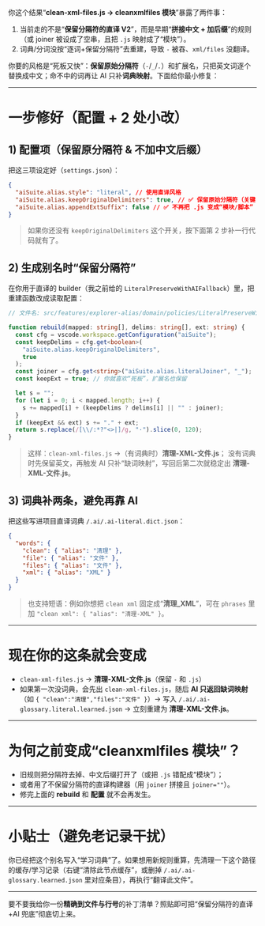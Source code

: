 你这个结果“**clean-xml-files.js → cleanxmlfiles 模块**”暴露了两件事：

1. 当前走的不是“**保留分隔符的直译 V2**”，而是早期“**拼接中文 + 加后缀**”的规则（或 joiner 被设成了空串，且把 `.js` 映射成了“模块”）。
2. 词典/分词没按“逐词+保留分隔符”去重建，导致 `-` 被吞、`xml/files` 没翻译。

你要的风格是“死板又快”：**保留原始分隔符**（`-`/`_`/`.`）和扩展名，只把英文词逐个替换成中文；命不中的词再让 AI 只补**词典映射**。下面给你最小修复：

---

# 一步修好（配置 + 2 处小改）

## 1) 配置项（保留原分隔符 & 不加中文后缀）

把这三项设定好（`settings.json`）：

```json
{
  "aiSuite.alias.style": "literal", // 使用直译风格
  "aiSuite.alias.keepOriginalDelimiters": true, // ✅ 保留原始分隔符（关键！）
  "aiSuite.alias.appendExtSuffix": false // ✅ 不再把 .js 变成“模块/脚本”
}
```

> 如果你还没有 `keepOriginalDelimiters` 这个开关，按下面第 2 步补一行代码就有了。

## 2) 生成别名时“保留分隔符”

在你用于直译的 builder（我之前给的 `LiteralPreserveWithAIFallback`）里，把重建函数改成读取配置：

```ts
// 文件名: src/features/explorer-alias/domain/policies/LiteralPreserveWithAIFallback.ts

function rebuild(mapped: string[], delims: string[], ext: string) {
  const cfg = vscode.workspace.getConfiguration("aiSuite");
  const keepDelims = cfg.get<boolean>(
    "aiSuite.alias.keepOriginalDelimiters",
    true
  );
  const joiner = cfg.get<string>("aiSuite.alias.literalJoiner", "_");
  const keepExt = true; // 你就喜欢“死板”，扩展名也保留

  let s = "";
  for (let i = 0; i < mapped.length; i++) {
    s += mapped[i] + (keepDelims ? delims[i] || "" : joiner);
  }
  if (keepExt && ext) s += "." + ext;
  return s.replace(/[\\/:*?"<>|]/g, "·").slice(0, 120);
}
```

> 这样：`clean-xml-files.js` →（有词典时）**清理-XML-文件.js**；
> 没有词典时先保留英文，再触发 AI 只补“缺词映射”，写回后第二次就稳定出 **清理-XML-文件.js**。

## 3) 词典补两条，避免再靠 AI

把这些写进项目直译词典 `/.ai/.ai-literal.dict.json`：

```json
{
  "words": {
    "clean": { "alias": "清理" },
    "file": { "alias": "文件" },
    "files": { "alias": "文件" },
    "xml": { "alias": "XML" }
  }
}
```

> 也支持短语：例如你想把 `clean xml` 固定成“**清理\_XML**”，可在 `phrases` 里加 `"clean xml": { "alias": "清理-XML" }`。

---

# 现在你的这条就会变成

- `clean-xml-files.js` → **清理-XML-文件.js**（保留 `-` 和 `.js`）
- 如果第一次没词典，会先出 `clean-xml-files.js`，随后 **AI 只返回缺词映射**（如 `{ "clean":"清理","files":"文件" }`）→ 写入 `/.ai/.ai-glossary.literal.learned.json` → 立刻重建为 **清理-XML-文件.js**。

---

# 为何之前变成“cleanxmlfiles 模块”？

- 旧规则把分隔符去掉、中文后缀打开了（或把 `.js` 错配成“模块”）；
- 或者用了不保留分隔符的直译构建器（用 `joiner` 拼接且 `joiner=""`）。
- 修完上面的 **rebuild** 和 **配置** 就不会再发生。

---

# 小贴士（避免老记录干扰）

你已经把这个别名写入“学习词典”了。如果想用新规则重算，先清理一下这个路径的缓存/学习记录（右键“清除此节点缓存”，或删掉 `/.ai/.ai-glossary.learned.json` 里对应条目），再执行“翻译此文件”。

---

要不要我给你一份**精确到文件与行号**的补丁清单？照贴即可把“保留分隔符的直译+AI 兜底”彻底切上来。
